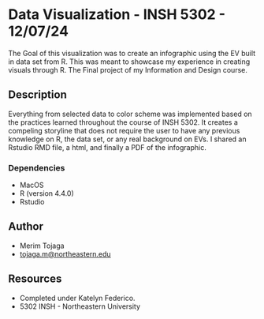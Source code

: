 # Data Visualization - INSH 5302 - 12/07/24

The Goal of this visualization was to create an infographic using the EV built in data
set from R. This was meant to showcase my experience in creating visuals through R. 
The Final project of my Information and Design course.

## Description

Everything from selected data to color scheme was implemented based on the practices 
learned throughout the course of INSH 5302. It creates a compeling storyline that 
does not require the user to have any previous knowledge on R, the data set, or any 
real background on EVs. I shared an Rstudio RMD file, a html, and finally a PDF of 
the infographic.

### Dependencies

- MacOS
- R (version 4.4.0)
- Rstudio

## Author

- Merim Tojaga
- tojaga.m@northeastern.edu

## Resources

- Completed under Katelyn Federico.
- 5302 INSH - Northeastern University

